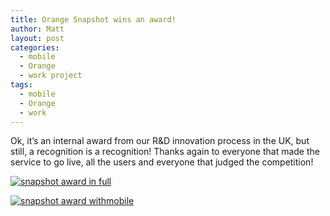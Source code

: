 ```yaml
---
title: Orange Snapshot wins an award!
author: Matt
layout: post
categories:
  - mobile
  - Orange
  - work project
tags:
  - mobile
  - Orange
  - work
---
```

Ok, it&#8217;s an internal award from our R&#038;D innovation process in the UK, but still, a recognition is a recognition!
Thanks again to everyone that made the service to go live, all the users and everyone that judged the competition!

<div class='gallery'>
    <dl class='gallery-item'>
        <dt class='gallery-icon attachement'>
            <a href="http://blog.ekynoxe.com/wp-content/uploads/2010/03/snapshot_award_full.jpg" title="snapshot award in full" rel="lightbox[176]"><img src="http://blog.ekynoxe.com/wp-content/uploads/2010/03/snapshot_award_full-300x225.jpg" alt="snapshot award in full" /></a>
        </dt>
    </dl>
    <dl class='gallery-item'>
        <dt class='gallery-icon attachement'>
            <a href="http://blog.ekynoxe.com/wp-content/uploads/2010/03/snapshot_award_mobile.jpg" rel="lightbox[176]" title="snapshot award withmobile"><img src="http://blog.ekynoxe.com/wp-content/uploads/2010/03/snapshot_award_mobile-225x300.jpg" alt="snapshot award withmobile" /></a>
        </dt>
    </dl>
</div>